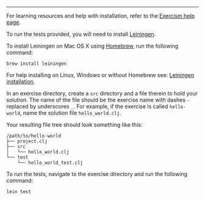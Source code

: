 * * * *

For learning resources and help with installation, refer to the
[Exercism help page][].

To run the tests provided, you will need to install [Leiningen][].

To install Leiningen on Mac OS X using [Homebrew][], run the following command:

    brew install leiningen

For help installing on Linux, Windows or without Homebrew see:
[Leiningen installation][].

[Exercism help page]: http://exercism.io/languages/clojure
[Leiningen]: http://leiningen.org
[Homebrew]: http://brew.sh
[Leiningen installation]: https://github.com/technomancy/leiningen#installation

In an exercise directory, create a `src` directory and a file therein to hold
your solution. The name of the file should be the exercise name with dashes `-`
replaced by underscores `_`.  For example, if the exercise is called
`hello-world`, name the solution file `hello_world.clj`.

Your resulting file tree should look something like this:

    /path/to/hello-world
    ├── project.clj
    ├── src
    │   └── hello_world.clj
    └── test
        └── hello_world_test.clj


To run the tests, navigate to the exercise directory and run the following
command:

    lein test
